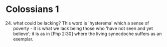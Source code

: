 # Colossians 1


24) what could be lacking?  This word is 'hysterema' which a sense of poverty - it is what we lack being those who 'have not seen and yet believe'; it is as in [Php 2:30] where the living synecdoche suffers as an exemplar.
